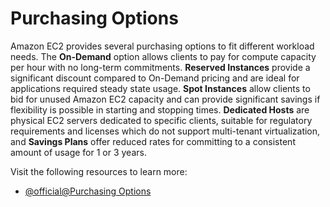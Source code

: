 # Purchasing Options

Amazon EC2 provides several purchasing options to fit different workload needs. The **On-Demand** option allows clients to pay for compute capacity per hour with no long-term commitments. **Reserved Instances** provide a significant discount compared to On-Demand pricing and are ideal for applications required steady state usage. **Spot Instances** allow clients to bid for unused Amazon EC2 capacity and can provide significant savings if flexibility is possible in starting and stopping times. **Dedicated Hosts** are physical EC2 servers dedicated to specific clients, suitable for regulatory requirements and licenses which do not support multi-tenant virtualization, and **Savings Plans** offer reduced rates for committing to a consistent amount of usage for 1 or 3 years.

Visit the following resources to learn more:

- [@official@Purchasing Options](https://docs.aws.amazon.com/AWSEC2/latest/UserGuide/instance-purchasing-options.html)
